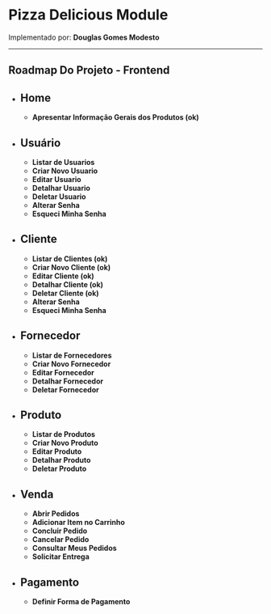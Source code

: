 # Pizza Delicious Module

Implementado por: <b>Douglas Gomes Modesto<b>

<hr>


## Roadmap Do Projeto - Frontend
  - ## Home
    - Apresentar Informação Gerais dos Produtos (ok)
  - ## Usuário
    - Listar de Usuarios
    - Criar Novo Usuario
    - Editar Usuario
    - Detalhar Usuario
    - Deletar Usuario
    - Alterar Senha
    - Esqueci Minha Senha
  - ## Cliente
    - Listar de Clientes  (ok)
    - Criar Novo Cliente (ok)
    - Editar Cliente (ok)
    - Detalhar Cliente (ok)
    - Deletar Cliente (ok)
    - Alterar Senha
    - Esqueci Minha Senha
  - ## Fornecedor
    - Listar de Fornecedores
    - Criar Novo Fornecedor
    - Editar Fornecedor
    - Detalhar Fornecedor
    - Deletar Fornecedor
  - ## Produto
    - Listar de Produtos
    - Criar Novo Produto
    - Editar Produto
    - Detalhar Produto
    - Deletar Produto
  - ## Venda
    - Abrir Pedidos
    - Adicionar Item no Carrinho
    - Concluir Pedido
    - Cancelar Pedido
    - Consultar Meus Pedidos
    - Solicitar Entrega
  - ## Pagamento
    - Definir Forma de Pagamento


